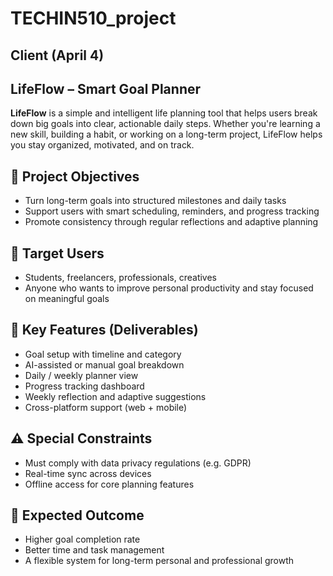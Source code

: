 # TECHIN510_project


## Client (April 4)
## LifeFlow – Smart Goal Planner

**LifeFlow** is a simple and intelligent life planning tool that helps users break down big goals into clear, actionable daily steps. Whether you're learning a new skill, building a habit, or working on a long-term project, LifeFlow helps you stay organized, motivated, and on track.

## 🚀 Project Objectives

- Turn long-term goals into structured milestones and daily tasks  
- Support users with smart scheduling, reminders, and progress tracking  
- Promote consistency through regular reflections and adaptive planning

## 👥 Target Users

- Students, freelancers, professionals, creatives  
- Anyone who wants to improve personal productivity and stay focused on meaningful goals

## 🧩 Key Features (Deliverables)

- Goal setup with timeline and category  
- AI-assisted or manual goal breakdown  
- Daily / weekly planner view  
- Progress tracking dashboard  
- Weekly reflection and adaptive suggestions  
- Cross-platform support (web + mobile)

## ⚠️ Special Constraints

- Must comply with data privacy regulations (e.g. GDPR)  
- Real-time sync across devices  
- Offline access for core planning features

## 🎯 Expected Outcome

- Higher goal completion rate  
- Better time and task management  
- A flexible system for long-term personal and professional growth

